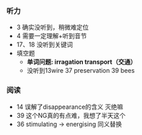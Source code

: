 ### 听力
+ 3 确实没听到，稍微难定位
+ 4 需要一定理解+听到音节
+ 17、18 没听到关键词
+ 填空题
	+ **单词问题: irragation   transport（交通）**
	+ 没听到13wire 37 preservation 39 bees

### 阅读
+ 14 误解了disappearance的含义  灭绝嘛
+ 39 这个NG真的有点难，我想了半天这个
+ 36 stimulating -> energising 同义替换 